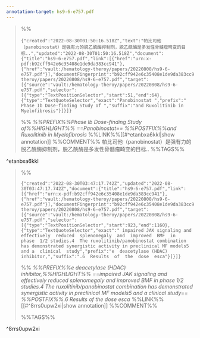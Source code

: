 ```yaml
---
annotation-target: hs9-6-e757.pdf
---
```



>%%
>```annotation-json
>{"created":"2022-08-30T01:50:16.518Z","text":"帕比司他（panobinostat）是强有力的脱乙酰酶抑制剂，脱乙酰酶是多发性骨髓瘤畸变的目标..","updated":"2022-08-30T01:50:16.518Z","document":{"title":"hs9-6-e757.pdf","link":[{"href":"urn:x-pdf:b92cff942e6c35408e1de9da383cc941"},{"href":"vault:/hematology-theroy/papers/20220808/hs9-6-e757.pdf"}],"documentFingerprint":"b92cff942e6c35408e1de9da383cc941"},"uri":"vault:/hematology-theroy/papers/20220808/hs9-6-e757.pdf","target":[{"source":"vault:/hematology-theroy/papers/20220808/hs9-6-e757.pdf","selector":[{"type":"TextPositionSelector","start":51,"end":64},{"type":"TextQuoteSelector","exact":"Panobinostat ","prefix":" Phase Ib Dose-finding Study of ","suffix":"and Ruxolitinib in Myelofibrosis"}]}]}
>```
>%%
>*%%PREFIX%%Phase Ib Dose-finding Study of%%HIGHLIGHT%% ==Panobinostat== %%POSTFIX%%and Ruxolitinib in Myelofibrosis*
>%%LINK%%[[#^etanbxa6kkl|show annotation]]
>%%COMMENT%%
>帕比司他（panobinostat）是强有力的脱乙酰酶抑制剂，脱乙酰酶是多发性骨髓瘤畸变的目标..
>%%TAGS%%
>
^etanbxa6kkl


>%%
>```annotation-json
>{"created":"2022-08-30T03:47:17.742Z","updated":"2022-08-30T03:47:17.742Z","document":{"title":"hs9-6-e757.pdf","link":[{"href":"urn:x-pdf:b92cff942e6c35408e1de9da383cc941"},{"href":"vault:/hematology-theroy/papers/20220808/hs9-6-e757.pdf"}],"documentFingerprint":"b92cff942e6c35408e1de9da383cc941"},"uri":"vault:/hematology-theroy/papers/20220808/hs9-6-e757.pdf","target":[{"source":"vault:/hematology-theroy/papers/20220808/hs9-6-e757.pdf","selector":[{"type":"TextPositionSelector","start":923,"end":1160},{"type":"TextQuoteSelector","exact":" impaired JAK signaling and effectively  reduced  splenomegaly  and  improved  BMF  in  phase  1/2 studies.4  The ruxolitinib/panobinostat combination has demonstrated synergistic activity in preclinical MF models5 and a  clinical  study","prefix":"e  deacetylase (HDAC) inhibitor,","suffix":".6  Results  of  the  dose  esca"}]}]}
>```
>%%
>*%%PREFIX%%e  deacetylase (HDAC) inhibitor,%%HIGHLIGHT%% ==impaired JAK signaling and effectively  reduced  splenomegaly  and  improved  BMF  in  phase  1/2 studies.4  The ruxolitinib/panobinostat combination has demonstrated synergistic activity in preclinical MF models5 and a  clinical  study== %%POSTFIX%%.6  Results  of  the  dose  esca*
>%%LINK%%[[#^8rrs0upw2xi|show annotation]]
>%%COMMENT%%
>
>%%TAGS%%
>
^8rrs0upw2xi
